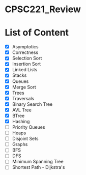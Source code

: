 # CPSC221_Review

# List of Content
- [x] Asymptotics
- [x] Correctness
- [x] Selection Sort
- [x] Insertion Sort
- [x] Linked Lists
- [x] Stacks
- [x] Queues
- [x] Merge Sort
- [x] Trees
- [x] Traversals
- [x] Binary Search Tree
- [x] AVL Tree
- [x] BTree
- [x] Hashing
- [ ] Priority Queues
- [ ] Heaps
- [ ] Disjoint Sets
- [ ] Graphs
- [ ] BFS
- [ ] DFS
- [ ] Minimum Spanning Tree
- [ ] Shortest Path - Dijkstra's 
